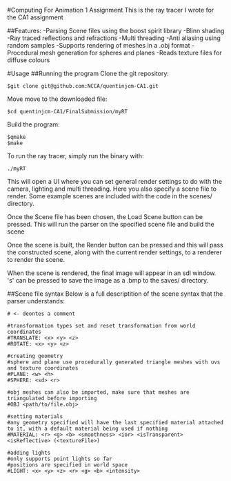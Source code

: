 #Computing For Animation 1 Assignment
This is the ray tracer I wrote for the CA1 assignment

##Features:
-Parsing Scene files using the boost spirit library
-Blinn shading
-Ray traced reflections and refractions
-Multi threading
-Anti aliasing using random samples
-Supports rendering of meshes in a .obj format
-Procedural mesh generation for spheres and planes
-Reads texture files for diffuse colours

#Usage
##Running the program
Clone the git repository:
```
$git clone git@github.com:NCCA/quentinjcm-CA1.git
```
Move move to the downloaded file:
```
$cd quentinjcm-CA1/FinalSubmission/myRT
```
Build the program:
```
$qmake
$make
```
To run the ray tracer, simply run the binary with:
```
./myRT
```
This will open a UI where you can set general render settings to do with the camera, lighting and multi threading. Here you also specify a scene file to render. Some example scenes are included with the code in the scenes/ directory.

Once the Scene file has been chosen, the Load Scene button can be pressed. This will run the parser on the specified scene file and build the scene

Once the scene is built, the Render button can be pressed and this will pass the constructed scene, along with the current render settings, to a renderer to render the scene.

When the scene is rendered, the final image will appear in an sdl window. 's' can be pressed to save the image as a .bmp to the saves/ directory.

##Scene file syntax
Below is a full descriptition of the scene syntax that the parser understands:
```
# <- deontes a comment

#transformation types set and reset transformation from world coordinates
#TRANSLATE: <x> <y> <z>
#ROTATE: <x> <y> <z>

#creating geometry
#sphere and plane use procedurally generated triangle meshes with uvs and texture coordinates
#PLANE: <w> <h>
#SPHERE: <sd> <r>

#obj meshes can also be imported, make sure that meshes are triangulated before importing
#OBJ <path/to/file.obj>

#setting materials
#any geometry specified will have the last specified material attached to it, with a default material being used if nothing
#MATERIAL: <r> <g> <b> <smoothness> <ior> <isTransparent> <isReflective> (<textureFile>)

#adding lights
#only supports point lights so far
#positions are specified in world space
#LIGHT: <x> <y> <z> <r> <g> <b> <intensity>
```
